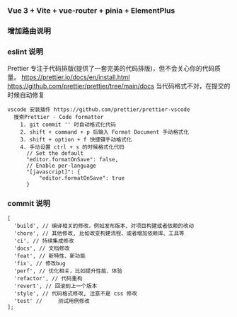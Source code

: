 ### Vue 3 + Vite + vue-router + pinia + ElementPlus

### 增加路由说明

### eslint 说明

Prettier 专注于代码排版(提供了一套完美的代码排版)，但不会关心你的代码质量。
https://prettier.io/docs/en/install.html
https://github.com/prettier/prettier/tree/main/docs
当代码格式不对，在提交的时候自动修复

```
vscode 安装插件 https://github.com/prettier/prettier-vscode
  搜索Prettier - Code formatter
    1. git commit '' 时自动格式化代码
    2. shift + command + p 后输入 Format Document 手动格式化
    3. shift + option + f 快捷键手动格式化
    4. 手动设置 ctrl + s 的时候格式化代码
      // Set the default
      "editor.formatOnSave": false,
      // Enable per-language
      "[javascript]": {
          "editor.formatOnSave": true
      }
```

### commit 说明

```
[
  'build', // 编译相关的修改，例如发布版本、对项目构建或者依赖的改动
  'chore', // 其他修改, 比如改变构建流程、或者增加依赖库、工具等
  'ci', // 持续集成修改
  'docs', // 文档修改
  'feat', // 新特性、新功能
  'fix', // 修改bug
  'perf', // 优化相关，比如提升性能、体验
  'refactor', // 代码重构
  'revert', // 回滚到上一个版本
  'style', // 代码格式修改, 注意不是 css 修改
  'test' // 	测试用例修改
];
```
